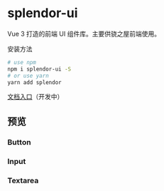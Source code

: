 # splendor-ui

Vue 3 打造的前端 UI 组件库。主要供骁之屋前端使用。

安装方法

```bash
# use npm
npm i splendor-ui -S
# or use yarn
yarn add splendor
```

[文档入口](./docs/index.md)（开发中）

## 预览

### Button

<ButtonPart />

### Input

<InputPart />

### Textarea

<TextareaPart />

